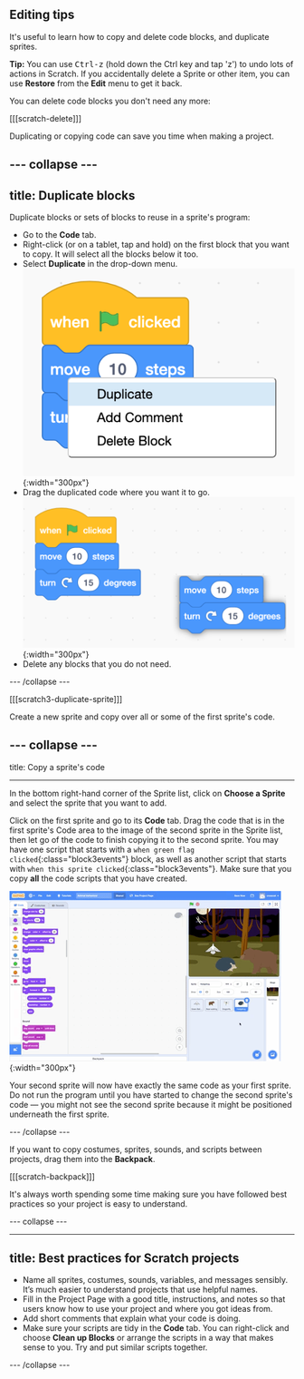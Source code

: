 ## Editing tips
It's useful to learn how to copy and delete code blocks, and duplicate sprites. 

**Tip:** You can use <kbd>Ctrl-z</kbd> (hold down the Ctrl key and tap 'z') to undo lots of actions in Scratch. If you accidentally delete a Sprite or other item, you can use **Restore** from the **Edit** menu to get it back. 

You can delete code blocks you don't need any more:

[[[scratch-delete]]]

Duplicating or copying code can save you time when making a project. 

--- collapse ---
---
title: Duplicate blocks
---

Duplicate blocks or sets of blocks to reuse in a sprite's program:

* Go to the **Code** tab.
* Right-click (or on a tablet, tap and hold) on the first block that you want to copy. It will select all the blocks below it too.
* Select **Duplicate** in the drop-down menu.
![Selecting 'Duplicate' in the menu.](images/scratchguide-duplicate.png){:width="300px"}
* Drag the duplicated code where you want it to go.
![Moving the duplicated code.](images/scratchguide-drag.png){:width="300px"}
* Delete any blocks that you do not need.

--- /collapse ---

[[[scratch3-duplicate-sprite]]]

Create a new sprite and copy over all or some of the first sprite's code.

--- collapse ---
---

title: Copy a sprite's code

---
In the bottom right-hand corner of the Sprite list, click on **Choose a Sprite** and select the sprite that you want to add.

Click on the first sprite and go to its **Code** tab. Drag the code that is in the first sprite's Code area to the image of the second sprite in the Sprite list, then let go of the code to finish copying it to the second sprite. You may have one script that starts with a `when green flag clicked`{:class="block3events"} block, as well as another script that starts with `when this sprite clicked`{:class="block3events"}. Make sure that you copy **all** the code scripts that you have created. 

![Copying code to another sprite.](images/challenge1-sprite-list.gif){:width="300px"}

Your second sprite will now have exactly the same code as your first sprite. Do not run the program until you have started to change the second sprite's code — you might not see the second sprite because it might be positioned underneath the first sprite.

--- /collapse ---

If you want to copy costumes, sprites, sounds, and scripts between projects, drag them into the **Backpack**.

[[[scratch-backpack]]]

It's always worth spending some time making sure you have followed best practices so your project is easy to understand. 

--- collapse ---

---
title: Best practices for Scratch projects
---

- Name all sprites, costumes, sounds, variables, and messages sensibly. It’s much easier to understand projects that use helpful names.
- Fill in the Project Page with a good title, instructions, and notes so that users know how to use your project and where you got ideas from.
- Add short comments that explain what your code is doing.
- Make sure your scripts are tidy in the **Code** tab. You can right-click and choose **Clean up Blocks** or arrange the scripts in a way that makes sense to you. Try and put similar scripts together.

--- /collapse ---
